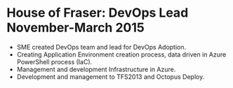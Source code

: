 # House of Fraser: DevOps Lead November-March 2015

- SME created DevOps team and lead for DevOps Adoption.
- Creating Application Environment creation process, data driven in Azure PowerShell process (IaC).
- Management and development Infrastructure in Azure.
- Development and management to TFS2013 and Octopus Deploy.

